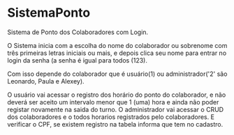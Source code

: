 # SistemaPonto
Sistema de Ponto dos Colaboradores com Login.

O Sistema inicia com a escolha do nome do colaborador ou sobrenome com três primeiras letras iniciais ou mais, e depois clica seu nome para entrar no login da 
senha (a senha é igual para todos (123).

Com isso depende do colaborador que é usuário(1) ou administrador('2' são Leonardo, Paula e Alexey).

O usuário vai acessar o registro dos horário do ponto do colaborador, e não deverá ser aceito um intervalo menor que 1 (uma) hora e ainda não poder registar novamente na saida do turno. 
O administrador vai acessar o CRUD dos colaboradores e o todos horarios registrados pelo colaboradores.
E verificar o CPF, se existem registro na tabela informa que tem no cadastro. 

